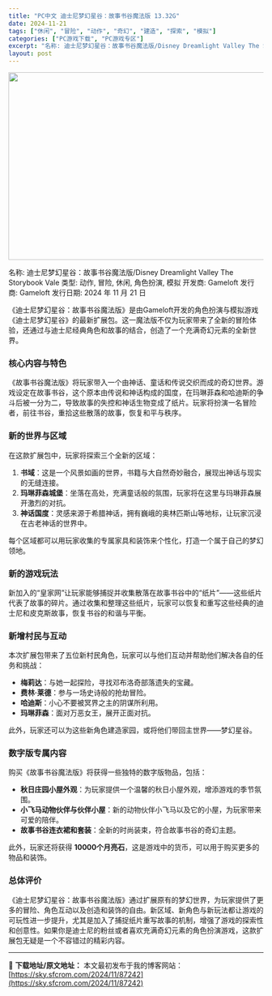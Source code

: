 ```yaml
---
title: "PC中文 迪士尼梦幻星谷：故事书谷魔法版 13.32G"
date: 2024-11-21
tags: ["休闲", "冒险", "动作", "奇幻", "建造", "探索", "模拟"]
categories: ["PC游戏下载", "PC游戏专区"]
excerpt: "名称: 迪士尼梦幻星谷：故事书谷魔法版/Disney Dreamlight Valley The Storybook Vale 类型: 动作, 冒险, 休闲, 角色扮演, 模拟 开发商: Gameloft 发行商: Gameloft 发行日期: 2024 年 11 月 21 日 《迪士尼梦幻星谷：故&hellip;"
layout: post
---
```


<img class="aligncenter size-full wp-image-87243" src="https://sky.sfcrom.com/wp-content/uploads/2024/11/2024112102460483.webp" alt="" width="660" height="370" />

名称: 迪士尼梦幻星谷：故事书谷魔法版/Disney Dreamlight Valley The Storybook Vale
类型: 动作, 冒险, 休闲, 角色扮演, 模拟
开发商: Gameloft
发行商: Gameloft
发行日期: 2024 年 11 月 21 日

《迪士尼梦幻星谷：故事书谷魔法版》是由Gameloft开发的角色扮演与模拟游戏《迪士尼梦幻星谷》的最新扩展包。这一魔法版不仅为玩家带来了全新的冒险体验，还通过与迪士尼经典角色和故事的结合，创造了一个充满奇幻元素的全新世界。
<h3><strong>核心内容与特色</strong></h3>
《故事书谷魔法版》将玩家带入一个由神话、童话和传说交织而成的奇幻世界。游戏设定在故事书谷，这个原本由传说和神话构成的国度，在玛琳菲森和哈迪斯的争斗后被一分为二，导致故事的失控和神话生物变成了纸片。玩家将扮演一名冒险者，前往书谷，重拾这些散落的故事，恢复和平与秩序。
<h3><strong>新的世界与区域</strong></h3>
在这款扩展包中，玩家将探索三个全新的区域：
<ol>
 	<li><strong>书域</strong>：这是一个风景如画的世界，书籍与大自然奇妙融合，展现出神话与现实的无缝连接。</li>
 	<li><strong>玛琳菲森城堡</strong>：坐落在高处，充满童话般的氛围，玩家将在这里与玛琳菲森展开激烈的对抗。</li>
 	<li><strong>神话国度</strong>：灵感来源于希腊神话，拥有巍峨的奥林匹斯山等地标，让玩家沉浸在古老神话的世界中。</li>
</ol>
每个区域都可以用玩家收集的专属家具和装饰来个性化，打造一个属于自己的梦幻领地。
<h3><strong>新的游戏玩法</strong></h3>
新加入的“皇家网”让玩家能够捕捉并收集散落在故事书谷中的“纸片”——这些纸片代表了故事的碎片。通过收集和整理这些纸片，玩家可以恢复和重写这些经典的迪士尼和皮克斯故事，恢复书谷的和谐与平衡。
<h3><strong>新增村民与互动</strong></h3>
本次扩展包带来了五位新村民角色，玩家可以与他们互动并帮助他们解决各自的任务和挑战：
<ul>
 	<li><strong>梅莉达</strong>：与她一起探险，寻找邓布洛奇部落遗失的宝藏。</li>
 	<li><strong>费林·莱德</strong>：参与一场史诗般的抢劫冒险。</li>
 	<li><strong>哈迪斯</strong>：小心不要被冥界之主的阴谋所利用。</li>
 	<li><strong>玛琳菲森</strong>：面对万恶女王，展开正面对抗。</li>
</ul>
此外，玩家还可以为这些新角色建造家园，或将他们带回主世界——梦幻星谷。
<h3><strong>数字版专属内容</strong></h3>
购买《故事书谷魔法版》将获得一些独特的数字版物品，包括：
<ul>
 	<li><strong>秋日庄园小屋外观</strong>：为玩家提供一个温馨的秋日小屋外观，增添游戏的季节氛围。</li>
 	<li><strong>小飞马动物伙伴与伙伴小屋</strong>：新的动物伙伴小飞马以及它的小屋，为玩家带来可爱的陪伴。</li>
 	<li><strong>故事书谷连衣裙和套装</strong>：全新的时尚装束，符合故事书谷的奇幻主题。</li>
</ul>
此外，玩家还将获得 <strong>10000个月亮石</strong>，这是游戏中的货币，可以用于购买更多的物品和装饰。
<h3><strong>总体评价</strong></h3>
《迪士尼梦幻星谷：故事书谷魔法版》通过扩展原有的梦幻世界，为玩家提供了更多的冒险、角色互动以及创造和装饰的自由。新区域、新角色与新玩法都让游戏的可玩性进一步提升，尤其是加入了捕捉纸片重写故事的机制，增强了游戏的探索性和创意性。如果你是迪士尼的粉丝或者喜欢充满奇幻元素的角色扮演游戏，这款扩展包无疑是一个不容错过的精彩内容。

---
📖 **下载地址/原文地址：** 本文最初发布于我的博客网站：[https://sky.sfcrom.com/2024/11/87242](https://sky.sfcrom.com/2024/11/87242)
